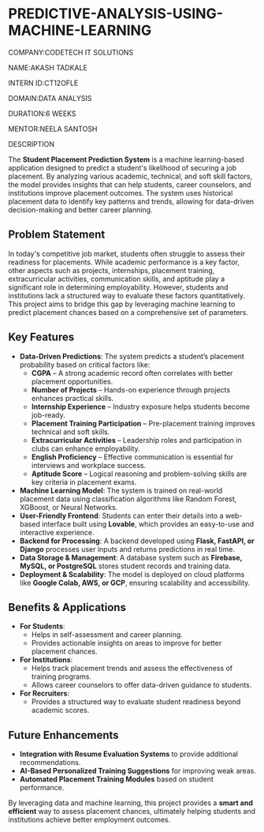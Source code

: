 # PREDICTIVE-ANALYSIS-USING-MACHINE-LEARNING

COMPANY:CODETECH IT SOLUTIONS

NAME:AKASH TADKALE

INTERN ID:CT12OFLE

DOMAIN:DATA ANALYSIS

DURATION:6 WEEKS

MENTOR:NEELA SANTOSH

DESCRIPTION

The **Student Placement Prediction System** is a machine learning-based application designed to predict a student's likelihood of securing a job placement. By analyzing various academic, technical, and soft skill factors, the model provides insights that can help students, career counselors, and institutions improve placement outcomes. The system uses historical placement data to identify key patterns and trends, allowing for data-driven decision-making and better career planning.  

## **Problem Statement**  
In today's competitive job market, students often struggle to assess their readiness for placements. While academic performance is a key factor, other aspects such as projects, internships, placement training, extracurricular activities, communication skills, and aptitude play a significant role in determining employability. However, students and institutions lack a structured way to evaluate these factors quantitatively. This project aims to bridge this gap by leveraging machine learning to predict placement chances based on a comprehensive set of parameters.  

## **Key Features**  
- **Data-Driven Predictions**: The system predicts a student’s placement probability based on critical factors like:  
  - **CGPA** – A strong academic record often correlates with better placement opportunities.  
  - **Number of Projects** – Hands-on experience through projects enhances practical skills.  
  - **Internship Experience** – Industry exposure helps students become job-ready.  
  - **Placement Training Participation** – Pre-placement training improves technical and soft skills.  
  - **Extracurricular Activities** – Leadership roles and participation in clubs can enhance employability.  
  - **English Proficiency** – Effective communication is essential for interviews and workplace success.  
  - **Aptitude Score** – Logical reasoning and problem-solving skills are key criteria in placement exams.  
- **Machine Learning Model**: The system is trained on real-world placement data using classification algorithms like Random Forest, XGBoost, or Neural Networks.  
- **User-Friendly Frontend**: Students can enter their details into a web-based interface built using **Lovable**, which provides an easy-to-use and interactive experience.  
- **Backend for Processing**: A backend developed using **Flask, FastAPI, or Django** processes user inputs and returns predictions in real time.  
- **Data Storage & Management**: A database system such as **Firebase, MySQL, or PostgreSQL** stores student records and training data.  
- **Deployment & Scalability**: The model is deployed on cloud platforms like **Google Colab, AWS, or GCP**, ensuring scalability and accessibility.  

## **Benefits & Applications**  
- **For Students**:  
  - Helps in self-assessment and career planning.  
  - Provides actionable insights on areas to improve for better placement chances.  
- **For Institutions**:  
  - Helps track placement trends and assess the effectiveness of training programs.  
  - Allows career counselors to offer data-driven guidance to students.  
- **For Recruiters**:  
  - Provides a structured way to evaluate student readiness beyond academic scores.  

## **Future Enhancements**  
- **Integration with Resume Evaluation Systems** to provide additional recommendations.  
- **AI-Based Personalized Training Suggestions** for improving weak areas.  
- **Automated Placement Training Modules** based on student performance.  

By leveraging data and machine learning, this project provides a **smart and efficient** way to assess placement chances, ultimately helping students and institutions achieve better employment outcomes.  
